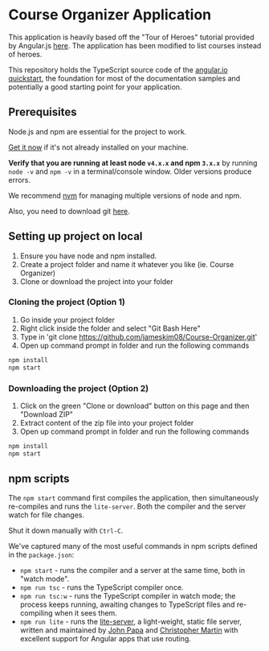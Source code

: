 # Course Organizer Application

This application is heavily based off the "Tour of Heroes" tutorial provided by Angular.js <a href="https://angular.io/docs/ts/latest/tutorial/" target="_blank" title="Tour of Heroes">
here</a>. The application has been modified to list courses instead of heroes. 

This repository holds the TypeScript source code of the [angular.io quickstart](https://angular.io/docs/ts/latest/quickstart.html),
the foundation for most of the documentation samples and potentially a good starting point for your application.

## Prerequisites

Node.js and npm are essential for the project to work. 
    
<a href="https://docs.npmjs.com/getting-started/installing-node" target="_blank" title="Installing Node.js and updating npm">
Get it now</a> if it's not already installed on your machine.
 
**Verify that you are running at least node `v4.x.x` and npm `3.x.x`**
by running `node -v` and `npm -v` in a terminal/console window.
Older versions produce errors.

We recommend [nvm](https://github.com/creationix/nvm) for managing multiple versions of node and npm.

Also, you need to download git <a href="https://git-scm.com/downloads" target="_blank" title="Git Download">
here</a>.

## Setting up project on local

1. Ensure you have node and npm installed.
2. Create a project folder and name it whatever you like (ie. Course Organizer)
3. Clone or download the project into your folder

### Cloning the project (Option 1)

1. Go inside your project folder
2. Right click inside the folder and select "Git Bash Here"
3. Type in 'git clone https://github.com/jameskim08/Course-Organizer.git'
4. Open up command prompt in folder and run the following commands
```bash
npm install
npm start
```

### Downloading the project (Option 2)

1. Click on the green "Clone or download" button on this page and then "Download ZIP"
2. Extract content of the zip file into your project folder
3. Open up command prompt in folder and run the following commands
```bash
npm install
npm start
```

## npm scripts

The `npm start` command first compiles the application, 
then simultaneously re-compiles and runs the `lite-server`.
Both the compiler and the server watch for file changes.

Shut it down manually with `Ctrl-C`.

We've captured many of the most useful commands in npm scripts defined in the `package.json`:

* `npm start` - runs the compiler and a server at the same time, both in "watch mode".
* `npm run tsc` - runs the TypeScript compiler once.
* `npm run tsc:w` - runs the TypeScript compiler in watch mode; the process keeps running, awaiting changes to TypeScript files and re-compiling when it sees them.
* `npm run lite` - runs the [lite-server](https://www.npmjs.com/package/lite-server), a light-weight, static file server, written and maintained by
[John Papa](https://github.com/johnpapa) and
[Christopher Martin](https://github.com/cgmartin)
with excellent support for Angular apps that use routing.
